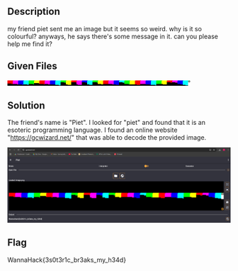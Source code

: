 ## Description
my friend piet sent me an image but it seems so weird. why is it so colourful? anyways, he says there's some message in it. can you please help me find it?

## Given Files
![image.png](./Colourful_Image/image.png)

## Solution
The friend's name is "Piet". I looked for "piet" and found that it is an esoteric programming language.
I found an online website "https://gcwizard.net/" that was able to decode the provided image.

![Screenshot 2025-01-14 010815.png](./Colourful_Image/Screenshot.png)

## Flag
WannaHack{3s0t3r1c_br3aks_my_h34d}
